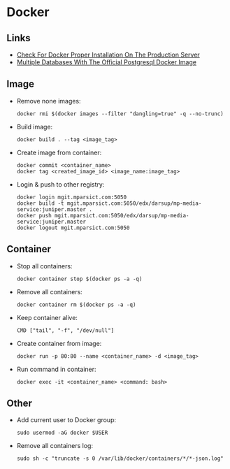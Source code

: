 # Docker

## Links

- [Check For Docker Proper Installation On The Production Server](https://github.com/docker/docker-bench-security)
- [Multiple Databases With The Official Postgresql Docker Image](https://github.com/mrts/docker-postgresql-multiple-databases)

## Image

- Remove none images:

  ```shell
  docker rmi $(docker images --filter "dangling=true" -q --no-trunc)
  ```

- Build image:

  ```shell
  docker build . --tag <image_tag>
  ```

- Create image from container:

  ```shell
  docker commit <container_name>
  docker tag <created_image_id> <image_name:image_tag>
  ```

- Login & push to other registry:

  ```shell
  docker login mgit.mparsict.com:5050
  docker build -t mgit.mparsict.com:5050/edx/darsup/mp-media-service:juniper.master .
  docker push mgit.mparsict.com:5050/edx/darsup/mp-media-service:juniper.master
  docker logout mgit.mparsict.com:5050
  ```

## Container

- Stop all containers:

  ```shell
  docker container stop $(docker ps -a -q)
  ```

- Remove all containers:

  ```shell
  docker container rm $(docker ps -a -q)
  ```

- Keep container alive:

  ```
  CMD ["tail", "-f", "/dev/null"]
  ```

- Create container from image:

  ```shell
  docker run -p 80:80 --name <container_name> -d <image_tag>
  ```

- Run command in container:

  ```shell
  docker exec -it <container_name> <command: bash>
  ```

## Other

- Add current user to Docker group:

  ```shell
  sudo usermod -aG docker $USER
  ```

- Remove all containers log:

  ```shell
  sudo sh -c "truncate -s 0 /var/lib/docker/containers/*/*-json.log"
  ```
